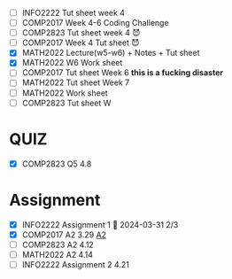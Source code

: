 - [ ] INFO2222 Tut sheet week 4
- [ ] COMP2017 Week 4-6 Coding Challenge
- [ ] COMP2823 Tut sheet week 4 😈
- [ ] COMP2017 Week 4 Tut sheet 😈
- [x] MATH2022 Lecture(w5-w6) + Notes + Tut sheet
- [x] MATH2022 W6 Work sheet
- [ ] COMP2017 Tut sheet Week 6 **this is a fucking disaster**
- [ ] MATH2022 Tut sheet Week 7
- [ ] MATH2022 Work sheet
- [ ] COMP2823 Tut sheet W
# QUIZ
- [x] COMP2823 Q5 4.8 
# Assignment
- [x] INFO2222 Assignment 1 📅 2024-03-31 2/3
- [x] COMP2017 A2 3.29 [A2](obsidian://open?vault=Notes&file=2024%20sem1%2FCOMP2017%2FA2%2FAssignment%202)
- [ ] COMP2823 A2 4.12
- [ ] MATH2022 A2 4.14
- [ ] INFO2222 Assignment 2  4.21
